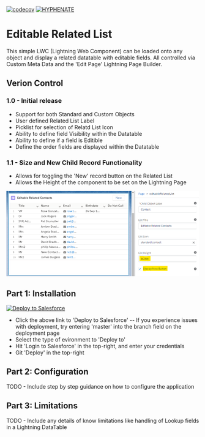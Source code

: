[![codecov](https://codecov.io/gh/HYPHENATE/EditableRelatedList/branch/master/graph/badge.svg)](https://codecov.io/gh/HYPHENATE/EditableRelatedList)
[![HYPHENATE](https://circleci.com/gh/HYPHENATE/EditableRelatedList.svg?style=svg&&circle-token=297c83f424a06b21dc3b4fa042318223464f67d7)](https://circleci.com/gh/HYPHENATE/EditableRelatedList)

# Editable Related List

This simple LWC (Lightning Web Component) can be loaded onto any object and display a related datatable with editable fields. All controlled via Custom Meta Data and the 'Edit Page' Lightning Page Builder. 

## Verion Control

### 1.0 - Initial release
 - Support for both Standard and Custom Objects
 - User defined Related List Label
 - Picklist for selection of Relatd List Icon
 - Ability to define field Visibility within the Datatable
 - Ability to define if a field is Editible
 - Define the order fields are displayed within the Datatable
 
### 1.1 - Size and New Child Record Functionality
 - Allows for toggling the 'New' record button on the Related List 
 - Allows the Height of the component to be set on the Lightning Page
<img src="https://github.com/HYPHENATE/EditableRelatedList/blob/master/images/Annotation%202020-04-17%20112933.png?raw=true" width="700px"/>

## Part 1: Installation

<a href="https://githubsfdeploy.herokuapp.com?owner=HYPHENATE&repo=EditableRelatedList">
  <img alt="Deploy to Salesforce"
       src="https://raw.githubusercontent.com/afawcett/githubsfdeploy/master/deploy.png">
</a>

 - Click the above link to 'Deploy to Salesforce'
 -- If you experience issues with deployment, try entering 'master' into the branch field on the deployment page
 - Select the type of evironment to 'Deploy to'
 - Hit 'Login to Salesforce' in the top-right, and enter your credentials
 - Git 'Deploy' in the top-right

## Part 2: Configuration

TODO - Include step by step guidance on how to configure the application

## Part 3: Limitations

TODO - Include any details of know limitations like handling of Lookup fields in a Lightning DataTable
